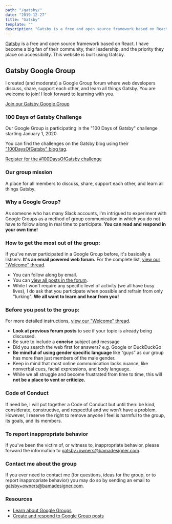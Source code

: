 ```yaml
---
path: "/gatsby/"
date: "2019-12-27"
title: "Gatsby"
template: ""
description: "Gatsby is a free and open source framework based on React. I have become a big fan of their community, their leadership, and the priority they place on accessibility. Join my Gatsby Google Group."
---
```

[Gatsby](https://www.gatsbyjs.org/) is a free and open source framework based on React. I have become a big fan of their community, their leadership, and the priority they place on accessibility. This website is built using Gatsby.

## Gatsby Google Group
I created (and moderate) a Google Group forum where web developers discuss, share, support each other, and learn all things Gatsby. You are welcome to join! I look forward to learning with you.

<a class="button primary" href="https://groups.google.com/a/bamadesigner.com/forum/#!forum/gatsby">Join our Gatsby Google Group</a>

### 100 Days of Gatsby Challenge
Our Google Group is participating in the "100 Days of Gatsby" challenge starting January 1, 2020.

You can find the challenges on the Gatsby blog using their ["100DaysOfGatsby" blog tag](https://www.gatsbyjs.org/blog/tags/100-day-of-gatsby).

<a class="button primary" href="https://www.gatsbyjs.org/blog/100days/">Register for the #100DaysOfGatsby challenge</a>

### Our group mission
A place for all members to discuss, share, support each other, and learn all things Gatsby.

### Why a Google Group?
As someone who has many Slack accounts, I'm intrigued to experiment with Google Groups as a method of group communication in which you do not have to follow along in real time to participate. **You can read and respond in your own time!**

### How to get the most out of the group:
If you've never participated in a Google Group before, it's basically a listserv. **It's an email powered web forum.** For the complete list, [view our "Welcome" thread](https://groups.google.com/a/bamadesigner.com/d/msg/gatsby/z6pKsH0I6ko/TXi0X8c6BAAJ).

* You can follow along by email.
* You can [view all posts in the forum](https://groups.google.com/a/bamadesigner.com/forum/#!forum/gatsby).
* While I won't require any specific level of activity (we all have busy lives), I do ask that you participate when possible and refrain from only "lurking". **We all want to learn and hear from you!**

### Before you post to the group:

For more detailed instructions, [view our "Welcome" thread](https://groups.google.com/a/bamadesigner.com/d/msg/gatsby/z6pKsH0I6ko/TXi0X8c6BAAJ).

* **Look at previous forum posts** to see if your topic is already being discussed.
* Be sure to include a **concise** subject and message
* Did you search the web first for answers? e.g. Google or DuckDuckGo
* **Be mindful of using gender specific language** like “guys” as our group has more than just members of the male gender.
* Keep in mind that most online communication lacks nuance, like nonverbal cues, facial expressions, and body language.
* While we all struggle and become frustrated from time to time, this will **not be a place to vent or criticize.**

### Code of Conduct
If need be, I will put together a Code of Conduct but until then: be kind, considerate, constructive, and respectful and we won't have a problem. However, I reserve the right to remove anyone I feel is harmful to the group, its goals, and its members.

### To report inappropriate behavior
If you've been the victim of, or witness to, inappropriate behavior, please forward the information to [gatsby+owners@bamadesigner.com](mailto:gatsby+owners@bamadesigner.com).

### Contact me about the group
If you ever need to contact me (for questions, ideas for the group, or to report inappropriate behavior) you may do so by sending an email to [gatsby+owners@bamadesigner.com](mailto:gatsby+owners@bamadesigner.com).

### Resources
* [Learn about Google Groups](https://support.google.com/groups/answer/46601?hl=en)
* [Create and respond to Google Group posts](https://support.google.com/groups/answer/1046523?hl%3Den%26ref_topic%3D2458614)